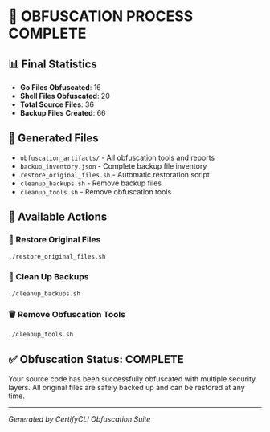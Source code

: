 
# 🎉 OBFUSCATION PROCESS COMPLETE

## 📊 Final Statistics
- **Go Files Obfuscated**: 16
- **Shell Files Obfuscated**: 20
- **Total Source Files**: 36
- **Backup Files Created**: 66

## 📁 Generated Files
- `obfuscation_artifacts/` - All obfuscation tools and reports
- `backup_inventory.json` - Complete backup file inventory
- `restore_original_files.sh` - Automatic restoration script
- `cleanup_backups.sh` - Remove backup files
- `cleanup_tools.sh` - Remove obfuscation tools

## 🔧 Available Actions

### 🔄 Restore Original Files
```bash
./restore_original_files.sh
```

### 🧹 Clean Up Backups
```bash
./cleanup_backups.sh
```

### 🗑️ Remove Obfuscation Tools
```bash
./cleanup_tools.sh
```

## ✅ Obfuscation Status: COMPLETE
Your source code has been successfully obfuscated with multiple security layers.
All original files are safely backed up and can be restored at any time.

---
*Generated by CertifyCLI Obfuscation Suite*
